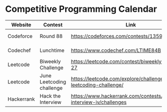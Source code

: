 # Competitive Programming Calendar

| Website | Contest | Link | Date |
|----------|----------|----------|---------|
| Codeforce | Round 88 | https://codeforces.com/contests/1359 | May 28, 10:35am | 
| Codechef | Lunchtime | https://www.codechef.com/LTIME84B | May 30, 10:00am |
| Leetcode | Biweekly Challenge |  https://leetcode.com/contest/biweekly-contest-27 | May 30, 10:30am |
| Leetcode | June Leetcoding challenge | https://leetcode.com/explore/challenge/card/june-leetcoding-challenge/ | Jun 01, 12:00am |
| Hackerrank | Hack the Interview | https://www.hackerrank.com/contests/hack-the-interview-iv/challenges | May 29, 12:00pm |
